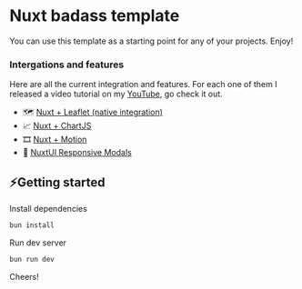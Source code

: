 # Nuxt badass template

You can use this template as a starting point for any of your projects. Enjoy!

### Intergations and features
Here are all the current integration and features. For each one of them I released a video tutorial on my [YouTube](https://www.youtube.com/@matteo-beltrame), go check it out.

- 🗺️ [Nuxt + Leaflet (native integration)](https://youtu.be/B24nLqwWzKI)  
- 📈 [Nuxt + ChartJS](https://youtu.be/sbnUjM30r2w)  
- 🎞️ [Nuxt + Motion](https://youtu.be/CIemLLeImjE)  
- 📱 [NuxtUI Responsive Modals](https://youtu.be/OAScxDDialk)  

## ⚡Getting started
Install dependencies
```sh
bun install
```
Run dev server
```sh
bun run dev
```

Cheers!